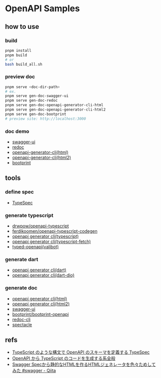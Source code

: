 # OpenAPI Samples

## how to use

### build

```sh
pnpm install
pnpm build
# or
bash build_all.sh
```

### preview doc

```sh
pnpm serve <doc-dir-path>
# ex.
pnpm serve gen-doc-swagger-ui
pnpm serve gen-doc-redoc
pnpm serve gen-doc-openapi-generator-cli-html
pnpm serve gen-doc-openapi-generator-cli-html2
pnpm serve gen-doc-bootprint
# preview site: http://localhost:3000
```

### doc demo

- [swagger-ui](https://memorylovers.github.io/openapi-samples/gen-doc-swagger-ui)
- [redoc](https://memorylovers.github.io/openapi-samples/gen-doc-redoc/)
- [openapi-generator-cli(html)](https://memorylovers.github.io/openapi-samples/gen-doc-openapi-generator-cli-html/)
- [openapi-generator-cli(html2)](https://memorylovers.github.io/openapi-samples/gen-doc-openapi-generator-cli-html2/)
- [bootprint](https://memorylovers.github.io/openapi-samples/gen-doc-bootprint/)

## tools

### define spec

- [TypeSpec](https://typespec.io/)

### generate typescript

- [drwpow/openapi-typescript](https://github.com/drwpow/openapi-typescript)
- [ferdikoomen/openapi-typescript-codegen](https://github.com/ferdikoomen/openapi-typescript-codegen)
- [openapi generator cli(typescript)](https://openapi-generator.tech/docs/generators/typescript)
- [openapi generator cli(typescript-fetch)](https://openapi-generator.tech/docs/generators/typescript-fetch)
- [typed-openapi(valibot)](https://github.com/astahmer/typed-openapi)

### generate dart

- [openapi generator cli(dart)](https://openapi-generator.tech/docs/generators/dart)
- [openapi generator cli(dart-dio)](https://openapi-generator.tech/docs/generators/dart-dio)

### generate doc

- [openapi generator cli(html)](https://openapi-generator.tech/docs/generators/html)
- [openapi generator cli(html2)](https://openapi-generator.tech/docs/generators/html2)
- [swagger-ui](https://github.com/swagger-api/swagger-ui/tree/master)
- [bootprint/bootprint-openapi](https://github.com/bootprint/bootprint-openapi)
- [redoc-cli](https://redocly.com/docs/redoc/deployment/cli/)
- [spectacle](https://github.com/sourcey/spectacle)

## refs

- [TypeScript のような構文で OpenAPI のスキーマを定義する TypeSpec](https://azukiazusa.dev/blog/typescript-like-syntax-for-openapi-schemas/)
- [OpenAPI から TypeScript のコードを生成する系全般](https://zenn.dev/fizumi/scraps/779a274262948f)
- [Swagger Specから静的なHTMLを作るHTMLジェネレータを色々ためしてみた #swagger - Qiita](https://qiita.com/buzztaiki/items/6b04d735f28e00b8b574)
